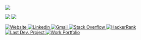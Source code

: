 ![](https://komarev.com/ghpvc/?username=sayed71&color=green&label=Profile+Views)
<!--<p><img align="center" src="https://github-profile-summary-cards.vercel.app/api/cards/profile-details?username=sayed71&theme=github_dark"/></p>-->

![](http://github-profile-summary-cards.vercel.app/api/cards/most-commit-language?username=sayed71&theme=github_dark)
![](http://github-profile-summary-cards.vercel.app/api/cards/productive-time?username=sayed71&theme=github_dark&utcOffset=6)

<!--<br>
<a href="https://github.com/sayed71/github-readme-activity-graph"><img alt="Kazi Sayed Hossains's Activity Graph" src="https://activity-graph.herokuapp.com/graph?username=sayed71&bg_color=0D1117&color=5BCDEC&line=5BCDEC&point=FFFFFF&hide_border=true" /></a>-->

<p>
  <a href="https://sayed71.github.io" title="Portfolio Website" target="_blank">
  <img
    alt="Website"
    src="https://img.shields.io/badge/Website-0077B5?label=&message=Website&logoColor=white&style=for-the-badge"
  />
</a>
<a href="https://www.linkedin.com/in/sayed71" target="_blank">
  <img
    alt="Linkedin"
    src="https://img.shields.io/badge/linkedin-0077B5?logoColor=white&style=for-the-badge"
  />
</a>
<a href="https://mail.google.com/mail/?view=cm&fs=1&to=sayed2k7@gmail.com&su=&body=" target="_blank">
  <img
    alt="Gmail"
    src="https://img.shields.io/badge/Gmail-0077B5?logoColor=red&style=for-the-badge"
  />
</a>
<!--<a href="https://www.linkedin.com/in/sayed71" target="_blank">
  <img
    alt="Linkedin"
    src="https://img.shields.io/badge/linkedin-0077B5?logo=linkedin&logoColor=white&style=for-the-badge"
  />
</a>-->
<!--<a href="https://github.com/sayed71/profile" target="_blank">
  <img
    alt="GitHub Profile"
    src="https://img.shields.io/static/v1?label=&message=GitHub Profile&color=red&style=for-the-badge"
  />
</a>-->
<a href="https://stackoverflow.com/users/14980928/kazi-sayed-hossain?tab=profile" target="_blank">
  <img
    alt="Stack Overflow"
    src="https://img.shields.io/static/v1?label=&message=Stack Overflow&color=red&style=for-the-badge"
  />
</a>
<a href="https://www.hackerrank.com/sayed71" target="_blank">
  <img
    alt="HackerRank"
    src="https://img.shields.io/static/v1?label=&message=Hacker Rank&color=red&style=for-the-badge"
  />
</a>
<!--<a href="https://mail.google.com/mail/?view=cm&fs=1&to=sayed2k7@gmail.com&su=&body=" target="_blank">
  <img
    alt="Gmail"
    src="https://img.shields.io/badge/Gmail-0077B5?message=Gmail&style=for-the-badge"
  />
</a>-->
<!--<a href="https://mail.google.com/mail/?view=cm&fs=1&to=sayed2k7@gmail.com&su=&body=" target="_blank">
  <img
    alt="Gmail"
    src="https://img.shields.io/badge/Gmail-0077B5?logo=gmail&logoColor=red&style=for-the-badge"
  />
</a>-->
<a href="https://pbs.com.bd" target="_blank">
  <img
    alt="Last Dev. Project"
    src="https://img.shields.io/static/v1?label=&message=Last Project&color=yellowgreen&style=for-the-badge"
  />
</a>
 <a href="https://www.youtube.com/embed/gq-fNaTUf9Y" target="_blank">
  <img
    alt="Work Portfolio"
    src="https://img.shields.io/static/v1?label=&message=Portfolio&color=yellowgreen&style=for-the-badge"
  />
</a>
</p>

<!--<p>
<a href="https://github.com/stars/sayed71/lists/featured-work" target="_blank">
  <img
    alt="Featured Work"
    src="https://img.shields.io/static/v1?label=&message=Featured Work&color=yellowgreen"
  />
</a>

<a href="https://github.com/stars/sayed71/lists/asp-net-webforms-c" target="_blank">
  <img
    alt="ASP.Net WebForms"
    src="https://img.shields.io/static/v1?label=&message=ASP.Net WebForms&color=yellowgreen"
  />
</a>

<a href="https://github.com/stars/sayed71/lists/asp-net-core-c" target="_blank">
  <img
    alt="ASP.Net Core"
    src="https://img.shields.io/static/v1?label=&message=ASP.Net Core&color=yellowgreen"
  />
</a>

<a href="https://github.com/stars/sayed71/lists/php-php-framework" target="_blank">
  <img
    alt="PHP"
    src="https://img.shields.io/static/v1?label=&message=PHP&color=yellowgreen"
  />
</a>

<a href="https://github.com/stars/sayed71/lists/javascript-jquery" target="_blank">
  <img
    alt="jQuery"
    src="https://img.shields.io/static/v1?label=&message=jQuery&color=yellowgreen"
  />
</a>

<a href="https://github.com/stars/sayed71/lists/api-related-work" target="_blank">
  <img
    alt="API"
    src="https://img.shields.io/static/v1?label=&message=API&color=yellowgreen"
  />
</a>

<a href="https://github.com/stars/sayed71/lists/database-ms-sql-server-mysql" target="_blank">
  <img
    alt="Database"
    src="https://img.shields.io/static/v1?label=&message=Database&color=yellowgreen"
  />
</a>

<a href="https://github.com/stars/sayed71/lists/desktop-application-winforms" target="_blank">
  <img
    alt="Desktop Application"
    src="https://img.shields.io/static/v1?label=&message=Desktop Application&color=yellowgreen"
  />
</a>

<a href="https://github.com/stars/sayed71/lists/web-design" target="_blank">
  <img
    alt="Web Design"
    src="https://img.shields.io/static/v1?label=&message=Web Design & Bootstrap&color=yellowgreen"
  />
</a>
</p>-->


<!--Email Address: sayed2k7@gmail.com-->
